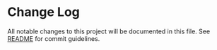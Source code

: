 # Change Log

All notable changes to this project will be documented in this file.
See [README](https://github.com/be-neo/progress-update/blob/master/README.md) for commit guidelines.



